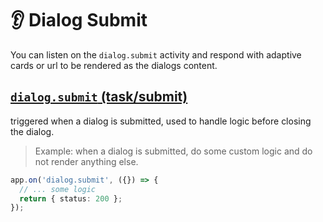 # 👂 Dialog Submit

You can listen on the `dialog.submit` activity and respond with adaptive cards or url to
be rendered as the dialogs content.

## [`dialog.submit` (task/submit)](https://learn.microsoft.com/en-us/microsoftteams/platform/task-modules-and-cards/task-modules/task-modules-bots?tabs=nodejs#responds-to-the-tasksubmit-messages)

triggered when a dialog is submitted, used to handle logic before closing the dialog.

> Example: when a dialog is submitted, do some custom logic and do not render anything else.

```typescript
app.on('dialog.submit', ({}) => {
  // ... some logic
  return { status: 200 };
});
```
